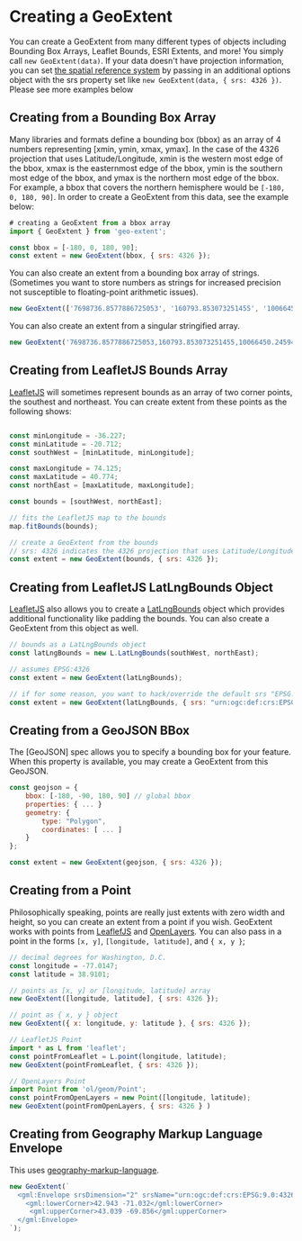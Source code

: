 # Creating a GeoExtent
You can create a GeoExtent from many different types of objects including Bounding Box Arrays, Leaflet Bounds, ESRI Extents, and more!
You simply call `new GeoExtent(data)`.  If your data doesn't have projection information, 
you can set [the spatial reference system](https://en.wikipedia.org/wiki/Spatial_reference_system) by passing in an additional options object 
with the srs property set like `new GeoExtent(data, { srs: 4326 })`.  Please see more examples below

## Creating from a Bounding Box Array
Many libraries and formats define a bounding box (bbox) as an array of 4 numbers representing [xmin, ymin, xmax, ymax].
In the case of the 4326 projection that uses Latitude/Longitude, xmin is the western most edge of the bbox,
xmax is the easternmost edge of the bbox, ymin is the southern most edge of the bbox, and ymax is the northern most edge of the bbox.
For example, a bbox that covers the northern hemisphere would be `[-180, 0, 180, 90]`.  In order to create a GeoExtent from this data,
see the example below:
```js
# creating a GeoExtent from a bbox array
import { GeoExtent } from 'geo-extent';

const bbox = [-180, 0, 180, 90];
const extent = new GeoExtent(bbox, { srs: 4326 });
```
You can also create an extent from a bounding box array of strings.  (Sometimes you want to store numbers as strings for increased precision not susceptible to floating-point arithmetic issues).
```js
new GeoExtent(['7698736.8577886725053', '160793.853073251455', '10066450.2459496622445', '1322636.683007621705']);
```
You can also create an extent from a singular stringified array.
```js
new GeoExtent('7698736.8577886725053,160793.853073251455,10066450.2459496622445,1322636.683007621705');
```

## Creating from LeafletJS Bounds Array
[LeafletJS](https://leafletjs.com/) will sometimes represent bounds as an array of two corner points, the southest and northeast.
You can create extent from these points as the following shows:
```js

const minLongitude = -36.227;
const minLatitude = -20.712;
const southWest = [minLatitude, minLongitude];

const maxLongitude = 74.125;
const maxLatitude = 40.774;
const northEast = [maxLatitude, maxLongitude];

const bounds = [southWest, northEast];

// fits the LeafletJS map to the bounds
map.fitBounds(bounds);

// create a GeoExtent from the bounds
// srs: 4326 indicates the 4326 projection that uses Latitude/Longitude
const extent = new GeoExtent(bounds, { srs: 4326 });
```

## Creating from LeafletJS LatLngBounds Object
[LeafletJS](https://leafletjs.com/) also allows you to create a [LatLngBounds](https://leafletjs.com/reference-1.7.1.html#latlngbounds) object which provides additional functionality like padding the bounds.  You can also create a GeoExtent from this object as well.
```js
// bounds as a LatLngBounds object
const latLngBounds = new L.LatLngBounds(southWest, northEast);

// assumes EPSG:4326
const extent = new GeoExtent(latLngBounds);

// if for some reason, you want to hack/override the default srs "EPSG:4326" for LatLngBounds objects
const extent = new GeoExtent(latLngBounds, { srs: "urn:ogc:def:crs:EPSG::4326" });
```

## Creating from a GeoJSON BBox
The [GeoJSON] spec allows you to specify a bounding box for your feature.  When this property is available, you may create a GeoExtent from this GeoJSON.
```js
const geojson = {
    bbox: [-180, -90, 180, 90] // global bbox
    properties: { ... }
    geometry: {
        type: "Polygon",
        coordinates: [ ... ]
    }
};

const extent = new GeoExtent(geojson, { srs: 4326 });
```

## Creating from a Point
Philosophically speaking, points are really just extents with zero width and height, so you can create an extent from a point if you wish.
GeoExtent works with points from [LeaflefJS](https://leafletjs.com/reference-1.7.1.html#point) and [OpenLayers](https://openlayers.org/en/latest/apidoc/module-ol_geom_Point-Point.html).  You can also pass in a point in the forms `[x, y]`, `[longitude, latitude]`, and `{ x, y }`;
```js
// decimal degrees for Washington, D.C.
const longitude = -77.0147;
const latitude = 38.9101;

// points as [x, y] or [longitude, latitude] array
new GeoExtent([longitude, latitude], { srs: 4326 });

// point as { x, y } object
new GeoExtent({ x: longitude, y: latitude }, { srs: 4326 });

// LeafletJS Point
import * as L from 'leaflet';
const pointFromLeaflet = L.point(longitude, latitude);
new GeoExtent(pointFromLeaflet, { srs: 4326 });

// OpenLayers Point
import Point from 'ol/geom/Point';
const pointFromOpenLayers = new Point([longitude, latitude);
new GeoExtent(pointFromOpenLayers, { srs: 4326 } )
```

## Creating from Geography Markup Language Envelope
This uses [geography-markup-language](https://github.com/DanielJDufour/geography-markup-language).
```js
new GeoExtent(`
  <gml:Envelope srsDimension="2" srsName="urn:ogc:def:crs:EPSG:9.0:4326">
    <gml:lowerCorner>42.943 -71.032</gml:lowerCorner>
     <gml:upperCorner>43.039 -69.856</gml:upperCorner>
  </gml:Envelope>
`);
```
